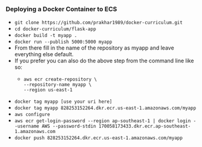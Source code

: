 ### Deploying a Docker Container to ECS

+ `git clone https://github.com/prakhar1989/docker-curriculum.git`
+ `cd docker-curriculum/flask-app`
+ `docker build -t myapp .`
+ `docker run --publish 5000:5000 myapp`
+ From there fill in the name of the repository as myapp and leave everything else default.
+ If you prefer you can also do the above step from the command line like so:
  + ```
    aws ecr create-repository \
    --repository-name myapp \    
    --region us-east-1
    ```
+ `docker tag myapp [use your uri here]`
+ `docker tag myapp 828253152264.dkr.ecr.us-east-1.amazonaws.com/myapp`
+ `aws configure`
+ `aws ecr get-login-password --region ap-southeast-1 | docker login --username AWS --password-stdin 170058173433.dkr.ecr.ap-southeast-1.amazonaws.com`
+ `docker push 828253152264.dkr.ecr.us-east-1.amazonaws.com/myapp`
